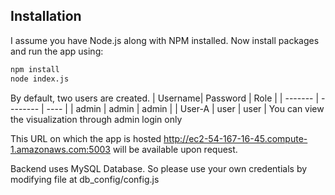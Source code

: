 ## Installation

I assume you have Node.js along with NPM installed. Now install packages and run the app using:

```bash
npm install
node index.js
```

By default, two users are created.
| Username| Password | Role |
| ------- | -------- | ---- |
| admin | admin | admin |
| User-A | user | user |
You can view the visualization through admin login only

This URL on which the app is hosted http://ec2-54-167-16-45.compute-1.amazonaws.com:5003 will be available upon request.

Backend uses MySQL Database. So please use your own credentials by modifying file at db_config/config.js
